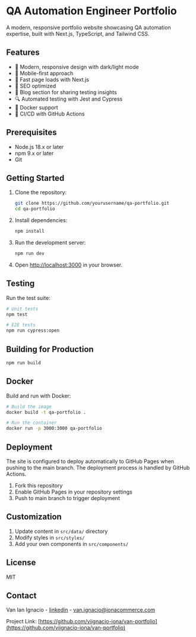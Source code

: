 # QA Automation Engineer Portfolio

A modern, responsive portfolio website showcasing QA automation expertise, built with Next.js, TypeScript, and Tailwind CSS.

## Features

- 🎨 Modern, responsive design with dark/light mode
- 📱 Mobile-first approach
- 🚀 Fast page loads with Next.js
- 🎯 SEO optimized
- 📝 Blog section for sharing testing insights
- 🔍 Automated testing with Jest and Cypress
- 🐳 Docker support
- 🔄 CI/CD with GitHub Actions

## Prerequisites

- Node.js 18.x or later
- npm 9.x or later
- Git

## Getting Started

1. Clone the repository:
   ```bash
   git clone https://github.com/yourusername/qa-portfolio.git
   cd qa-portfolio
   ```

2. Install dependencies:
   ```bash
   npm install
   ```

3. Run the development server:
   ```bash
   npm run dev
   ```

4. Open [http://localhost:3000](http://localhost:3000) in your browser.

## Testing

Run the test suite:

```bash
# Unit tests
npm test

# E2E tests
npm run cypress:open
```

## Building for Production

```bash
npm run build
```

## Docker

Build and run with Docker:

```bash
# Build the image
docker build -t qa-portfolio .

# Run the container
docker run -p 3000:3000 qa-portfolio
```

## Deployment

The site is configured to deploy automatically to GitHub Pages when pushing to the main branch. The deployment process is handled by GitHub Actions.

1. Fork this repository
2. Enable GitHub Pages in your repository settings
3. Push to main branch to trigger deployment

## Customization

1. Update content in `src/data/` directory
2. Modify styles in `src/styles/`
3. Add your own components in `src/components/`

## License

MIT

## Contact

Van Ian Ignacio - [linkedin](https://www.linkedin.com/in/viignacio-ctfl/) - van.ignacio@ionacommerce.com

Project Link: [https://github.com/viignacio-iona/van-portfolio](https://github.com/viignacio-iona/van-portfolio)
